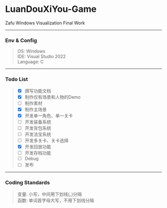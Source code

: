 # LuanDouXiYou-Game
Zafu Windows Visualization Final Work

---

### Env & Config
> OS: Windows \
> IDE: Visual Studio 2022 \
> Language: C

---

### Todo List
> - [x] 撰写功能文档
> - [x] 制作仅有场景和人物的Demo
> - [ ] 制作素材
> - [x] 制作主场景
> - [x] 开发单一角色、单一关卡
> - [ ] 开发装备系统
> - [ ] 开发背包系统
> - [ ] 开发法宝系统
> - [ ] 开发多关卡、关卡选择
> - [x] 开发回放功能
> - [ ] 开发存档功能
> - [ ] Debug
> - [ ] 发布

---

### Coding Standards
> 变量: 小写，中间用下划线(_)分隔 \
> 函数: 单词首字母大写，不用下划线分隔